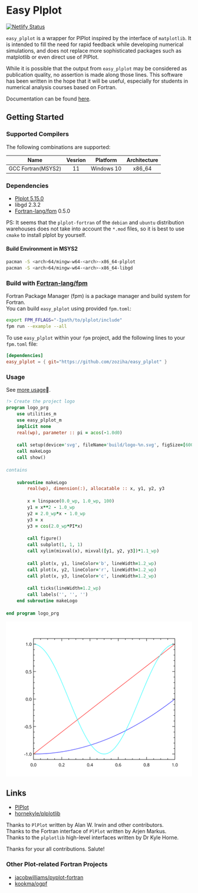 # Easy Plplot

[![Netlify Status](https://api.netlify.com/api/v1/badges/a6d36a1c-03a6-4a41-b069-4fd65e3c7673/deploy-status)](https://app.netlify.com/sites/easy-plplot-api/deploys)

`easy_plplot` is a wrapper for PlPlot inspired by the interface of 
`matplotlib`. It is intended to fill the need for rapid feedback while 
developing numerical simulations, and does not replace more 
sophisticated packages such as matplotlib or even direct use of PlPlot.

While it is possible that the output from `easy_plplot` may be considered 
as publication quality, no assertion is made along those lines. This 
software has been written in the hope that it will be useful, 
especially for students in numerical analysis courses based on Fortran.

Documentation can be found [here](https://easy-plplot-api.netlify.app/).

## Getting Started

### Supported Compilers

The following combinations are supported:

|Name|Vesrion|Platform|Architecture|  
|:-:|:-:|:-:|:-:|  
|GCC Fortran(MSYS2)|11|Windows 10|x86_64|

### Dependencies

- [Plplot 5.15.0](https://sourceforge.net/projects/plplot/files/plplot/5.15.0%20Source/)
- libgd 2.3.2
- [Fortran-lang/fpm](https://github.com/fortran-lang/fpm) 0.5.0

PS: It seems that the `plplot-fortran` of the `debian` and `ubuntu` distribution warehouses does not take into account the `*.mod` files, so it is best to use `cmake` to install plplot by yourself.

#### Build Environment in MSYS2

```sh
pacman -S <arch>64/mingw-w64-<arch>-x86_64-plplot
pacman -S <arch>64/mingw-w64-<arch>-x86_64-libgd
```

### Build with [Fortran-lang/fpm](https://github.com/fortran-lang/fpm)

Fortran Package Manager (fpm) is a package manager and build system for Fortran.<br>
You can build `easy_plplot` using provided `fpm.toml`:

```sh
export FPM_FFLAGS="-Ipath/to/plplot/include"
fpm run --example --all
```

To use `easy_plplot` within your `fpm` project, add the following lines to your `fpm.toml` file:

```toml
[dependencies]
easy_plplot = { git="https://github.com/zoziha/easy_plplot" }
```

### Usage

See [more usage](https://easy-plplot-api.netlify.app/page/index.html)🎯.

```fortran
!> Create the project logo
program logo_prg
    use utilities_m
    use easy_plplot_m
    implicit none
    real(wp), parameter :: pi = acos(-1.0d0)

    call setup(device='svg', fileName='build/logo-%n.svg', figSize=[600, 500])
    call makeLogo
    call show()

contains

    subroutine makeLogo
        real(wp), dimension(:), allocatable :: x, y1, y2, y3

        x = linspace(0.0_wp, 1.0_wp, 100)
        y1 = x**2 - 1.0_wp
        y2 = 2.0_wp*x - 1.0_wp
        y3 = x
        y3 = cos(2.0_wp*PI*x)

        call figure()
        call subplot(1, 1, 1)
        call xylim(mixval(x), mixval([y1, y2, y3])*1.1_wp)

        call plot(x, y1, lineColor='b', lineWidth=1.2_wp)
        call plot(x, y2, lineColor='r', lineWidth=1.2_wp)
        call plot(x, y3, lineColor='c', lineWidth=1.2_wp)

        call ticks(lineWidth=1.2_wp)
        call labels('', '', '')
    end subroutine makeLogo

end program logo_prg
```

<div align="center">
<img src="media/logo-1.svg" alt="easy_plplot" width="600">
</div>

## Links

- [PlPlot](http://PlPlot.sourceforge.net/)
- [hornekyle/plplotlib](https://github.com/hornekyle/plplotlib) 

Thanks to `PlPlot` written by Alan W. Irwin and other contributors.<br>
Thanks to the Fortran interface of `PlPlot` written by Arjen Markus.<br>
Thanks to the `plplotlib` high-level interfaces written by Dr Kyle Horne.

Thanks for your all contributions. Salute!

### Other Plot-related Fortran Projects

- [jacobwilliams/pyplot-fortran](https://github.com/jacobwilliams/pyplot-fortran)
- [kookma/ogpf](https://github.com/kookma/ogpf)
